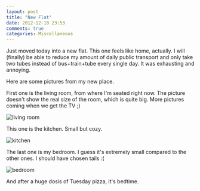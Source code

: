 ```yaml
---
layout: post
title: "New Flat"
date: 2012-12-18 23:53
comments: true
categories: Miscellaneous
---
```


Just moved today into a new flat. This one feels like home, actually. I will (finally) be able to reduce my amount of daily public transport and only take two tubes instead of bus+train+tube every single day. It was exhausting and annoying.

Here are some pictures from my new place.

First one is the living room, from where I'm seated right now. The picture doesn't show the real size of the room, which is quite big. More pictures coming when we get the TV ;)

![living room](http://lh3.googleusercontent.com/-Fl6DKeuD4RE/UNhwdqigZNI/AAAAAAAAB6A/UnipGYaj0OE/s640/D0427FF4-9C59-48E7-A31B-76885E5F5D41.JPG "living room")

This one is the kitchen. Small but cozy.

![kitchen](http://lh6.googleusercontent.com/-exwSv2BFggA/UNhwjoYDqTI/AAAAAAAAB6k/6uJv8wpesBs/s512/84B9ADB2-8813-44D4-A459-890934872748.JPG "kitchen")

The last one is my bedroom. I guess it's extremely small compared to the other ones. I should have chosen tails :(

![bedroom](http://lh6.googleusercontent.com/-bgTPGw6Xzgw/UNhwhsZLbzI/AAAAAAAAB6Y/KHofnBxla-M/s512/53738133-C3FF-4664-A4E4-C40E1851A92A.JPG "bedroom")

And after a huge dosis of Tuesday pizza, it's bedtime.